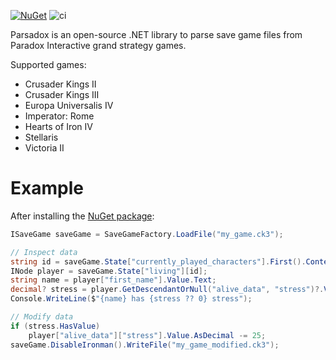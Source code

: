 [![NuGet](https://img.shields.io/nuget/v/Parsadox.svg?logo=nuget)](https://www.nuget.org/packages/Parsadox) ![ci](https://img.shields.io/github/workflow/status/bencvt/Parsadox/ci?logo=github)

Parsadox is an open-source .NET library to parse save game files from Paradox Interactive grand strategy games.

Supported games:
 * Crusader Kings II
 * Crusader Kings III
 * Europa Universalis IV
 * Imperator: Rome
 * Hearts of Iron IV
 * Stellaris
 * Victoria II

# Example

After installing the [NuGet package](https://www.nuget.org/packages/Parsadox):

```cs
ISaveGame saveGame = SaveGameFactory.LoadFile("my_game.ck3");

// Inspect data
string id = saveGame.State["currently_played_characters"].First().Content.Text;
INode player = saveGame.State["living"][id];
string name = player["first_name"].Value.Text;
decimal? stress = player.GetDescendantOrNull("alive_data", "stress")?.Value.AsDecimal;
Console.WriteLine($"{name} has {stress ?? 0} stress");

// Modify data
if (stress.HasValue)
    player["alive_data"]["stress"].Value.AsDecimal -= 25;
saveGame.DisableIronman().WriteFile("my_game_modified.ck3");
```
